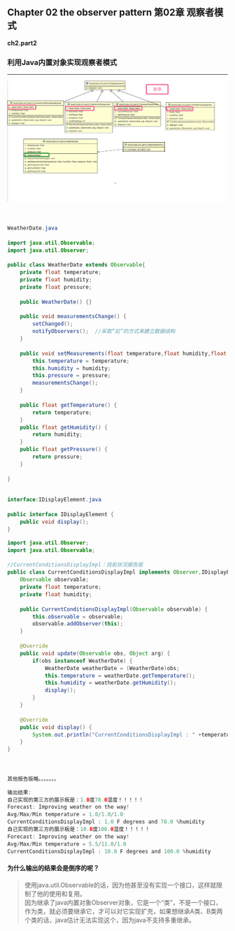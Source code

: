 ## Chapter 02 the observer pattern 第02章 观察者模式
 
**ch2.part2**
 
### 利用Java内置对象实现观察者模式



---
![类UML图](https://github.com/FreshStudent/HeadFirstDesignPatternsTest/blob/master/src/bookCode/ch2/part2/ch2_part2UML.png)

``` java


WeatherDate.java

import java.util.Observable;
import java.util.Observer;

public class WeatherDate extends Observable{
	private float temperature;
	private float humidity;
	private float pressure;
	
	public WeatherDate() {}  
	
	public void measurementsChange() {
		setChanged();
		notifyObservers();  //采取“拉”的方式来建立数据结构
	}

	public void setMeasurements(float temperature,float humidity,float pressure) {
		this.temperature = temperature;
		this.humidity = humidity;
		this.pressure = pressure;
		measurementsChange();
	}

	public float getTemperature() {
		return temperature;
	}
	public float getHumidity() {
		return humidity;
	}
	public float getPressure() {
		return pressure;
	}
	
}
```

```java

interface:IDisplayElement.java

public interface IDisplayElement {
	public void display();
}


```

``` java
import java.util.Observer;
import java.util.Observable;

//CurrentConditionsDisplayImpl：目前状况报告版
public class CurrentConditionsDisplayImpl implements Observer,IDisplayElement{
	Observable observable;
	private float temperature;
	private float humidity;
	
	public CurrentConditionsDisplayImpl(Observable observable) {
		this.observable = observable;
		observable.addObserver(this);
	}
	
	@Override
	public void update(Observable obs, Object arg) {
		if(obs instanceof WeatherDate) {
			WeatherDate weatherDate = (WeatherDate)obs;
			this.temperature = weatherDate.getTemperature();
			this.humidity = weatherDate.getHumidity();
			display();
		}
	}
	
	@Override
	public void display() {
		System.out.println("CurrentConditionsDisplayImpl : " +temperature+" F degrees and "+humidity +" %humidity");
	}
}



其他报告版略。。。。。。。
```


``` java
输出结果:
自己实现的第三方的展示板是：1.0度78.0湿度！！！！！
Forecast: Improving weather on the way!
Avg/Max/Min temperature = 1.0/1.0/1.0
CurrentConditionsDisplayImpl : 1.0 F degrees and 78.0 %humidity
自己实现的第三方的展示板是：10.0度100.0湿度！！！！！
Forecast: Improving weather on the way!
Avg/Max/Min temperature = 5.5/11.0/1.0
CurrentConditionsDisplayImpl : 10.0 F degrees and 100.0 %humidity
```
#### 为什么输出的结果会是倒序的呢？
> 使用java.util.Observable的话，因为他甚至没有实现一个接口，这样就限制了他的使用和复用。<br>
> 因为继承了java内置对象Observer对象，它是一个“类”，不是一个接口，作为类，就必须要继承它，才可以对它实现扩充，如果想继承A类、B类两个类的话，java估计无法实现这个，因为java不支持多重继承。<br>



